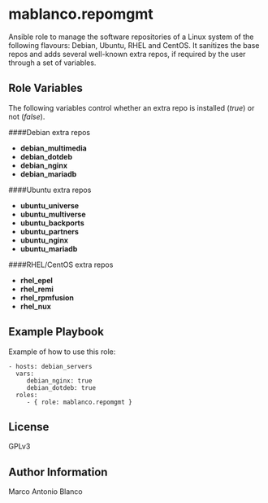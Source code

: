 mablanco.repomgmt
=

Ansible role to manage the software repositories of a Linux system of the following flavours: Debian, Ubuntu, RHEL and CentOS. It sanitizes the base repos and adds several well-known extra repos, if required by the user through a set of variables.

Role Variables
-

The following variables control whether an extra repo is installed (*true*) or not (*false*). 

####Debian extra repos
- **debian_multimedia**
- **debian_dotdeb**
- **debian_nginx**
- **debian_mariadb**

####Ubuntu extra repos
- **ubuntu_universe**
- **ubuntu_multiverse**
- **ubuntu_backports**
- **ubuntu_partners**
- **ubuntu_nginx**
- **ubuntu_mariadb**

####RHEL/CentOS extra repos
- **rhel_epel**
- **rhel_remi**
- **rhel_rpmfusion**
- **rhel_nux**

Example Playbook
-

Example of how to use this role:

    - hosts: debian_servers
      vars:
         debian_nginx: true
         debian_dotdeb: true
      roles:
         - { role: mablanco.repomgmt }

License
-

GPLv3

Author Information
-

Marco Antonio Blanco
